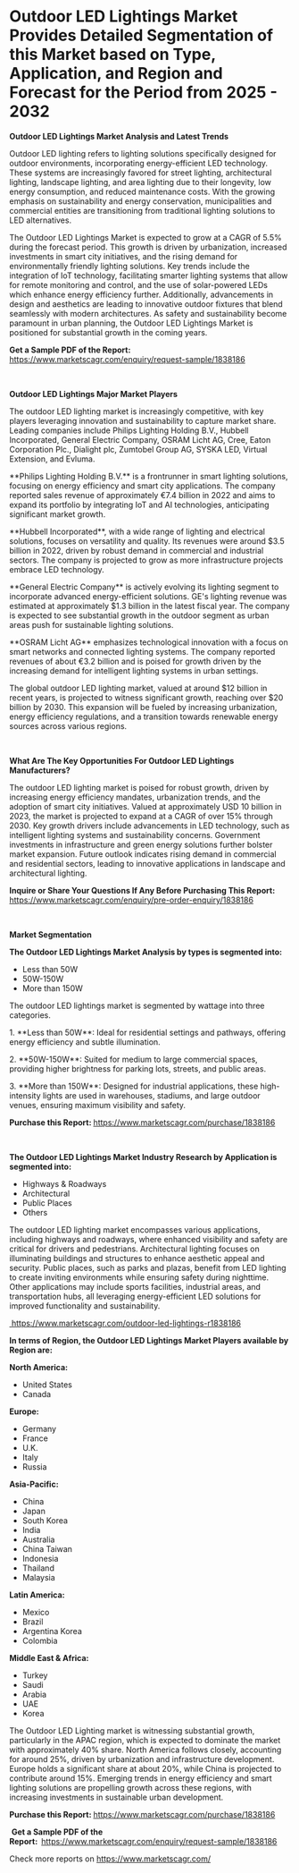 <p><h1>Outdoor LED Lightings Market Provides Detailed Segmentation of this Market based on Type, Application, and Region and Forecast for the Period from 2025 - 2032</h1></p><p><strong>Outdoor LED Lightings Market Analysis and Latest Trends</strong></p>
<p><p>Outdoor LED lighting refers to lighting solutions specifically designed for outdoor environments, incorporating energy-efficient LED technology. These systems are increasingly favored for street lighting, architectural lighting, landscape lighting, and area lighting due to their longevity, low energy consumption, and reduced maintenance costs. With the growing emphasis on sustainability and energy conservation, municipalities and commercial entities are transitioning from traditional lighting solutions to LED alternatives.</p><p>The Outdoor LED Lightings Market is expected to grow at a CAGR of 5.5% during the forecast period. This growth is driven by urbanization, increased investments in smart city initiatives, and the rising demand for environmentally friendly lighting solutions. Key trends include the integration of IoT technology, facilitating smarter lighting systems that allow for remote monitoring and control, and the use of solar-powered LEDs which enhance energy efficiency further. Additionally, advancements in design and aesthetics are leading to innovative outdoor fixtures that blend seamlessly with modern architectures. As safety and sustainability become paramount in urban planning, the Outdoor LED Lightings Market is positioned for substantial growth in the coming years.</p></p>
<p><strong>Get a Sample PDF of the Report:&nbsp;</strong> <a href="https://www.marketscagr.com/enquiry/request-sample/1838186?utm_campaign=1909&utm_medium=2&utm_source=Github&utm_content=ia&utm_term=10022025&utm_id=outdoor-led-lightings">https://www.marketscagr.com/enquiry/request-sample/1838186</a></p>
<p>&nbsp;</p>
<p><strong>Outdoor LED Lightings Major Market Players</strong></p>
<p><p>The outdoor LED lighting market is increasingly competitive, with key players leveraging innovation and sustainability to capture market share. Leading companies include Philips Lighting Holding B.V., Hubbell Incorporated, General Electric Company, OSRAM Licht AG, Cree, Eaton Corporation Plc., Dialight plc, Zumtobel Group AG, SYSKA LED, Virtual Extension, and Evluma.</p><p>**Philips Lighting Holding B.V.** is a frontrunner in smart lighting solutions, focusing on energy efficiency and smart city applications. The company reported sales revenue of approximately €7.4 billion in 2022 and aims to expand its portfolio by integrating IoT and AI technologies, anticipating significant market growth.</p><p>**Hubbell Incorporated**, with a wide range of lighting and electrical solutions, focuses on versatility and quality. Its revenues were around $3.5 billion in 2022, driven by robust demand in commercial and industrial sectors. The company is projected to grow as more infrastructure projects embrace LED technology.</p><p>**General Electric Company** is actively evolving its lighting segment to incorporate advanced energy-efficient solutions. GE's lighting revenue was estimated at approximately $1.3 billion in the latest fiscal year. The company is expected to see substantial growth in the outdoor segment as urban areas push for sustainable lighting solutions.</p><p>**OSRAM Licht AG** emphasizes technological innovation with a focus on smart networks and connected lighting systems. The company reported revenues of about €3.2 billion and is poised for growth driven by the increasing demand for intelligent lighting systems in urban settings.</p><p>The global outdoor LED lighting market, valued at around $12 billion in recent years, is projected to witness significant growth, reaching over $20 billion by 2030. This expansion will be fueled by increasing urbanization, energy efficiency regulations, and a transition towards renewable energy sources across various regions.</p></p>
<p>&nbsp;</p>
<p><strong>What Are The Key Opportunities For Outdoor LED Lightings Manufacturers?</strong></p>
<p><p>The outdoor LED lighting market is poised for robust growth, driven by increasing energy efficiency mandates, urbanization trends, and the adoption of smart city initiatives. Valued at approximately USD 10 billion in 2023, the market is projected to expand at a CAGR of over 15% through 2030. Key growth drivers include advancements in LED technology, such as intelligent lighting systems and sustainability concerns. Government investments in infrastructure and green energy solutions further bolster market expansion. Future outlook indicates rising demand in commercial and residential sectors, leading to innovative applications in landscape and architectural lighting.</p></p>
<p><strong>Inquire or Share Your Questions If Any Before Purchasing This Report:</strong> <a href="https://www.marketscagr.com/enquiry/pre-order-enquiry/1838186?utm_campaign=1909&utm_medium=2&utm_source=Github&utm_content=ia&utm_term=10022025&utm_id=outdoor-led-lightings">https://www.marketscagr.com/enquiry/pre-order-enquiry/1838186</a></p>
<p>&nbsp;</p>
<p><strong>Market Segmentation</strong></p>
<p><strong>The Outdoor LED Lightings Market Analysis by types is segmented into:</strong></p>
<p><ul><li>Less than 50W</li><li>50W-150W</li><li>More than 150W</li></ul></p>
<p><p>The outdoor LED lightings market is segmented by wattage into three categories. </p><p>1. **Less than 50W**: Ideal for residential settings and pathways, offering energy efficiency and subtle illumination.</p><p>   </p><p>2. **50W-150W**: Suited for medium to large commercial spaces, providing higher brightness for parking lots, streets, and public areas.</p><p>3. **More than 150W**: Designed for industrial applications, these high-intensity lights are used in warehouses, stadiums, and large outdoor venues, ensuring maximum visibility and safety.</p></p>
<p><strong>Purchase this Report:&nbsp;</strong><a href="https://www.marketscagr.com/purchase/1838186?utm_campaign=1909&utm_medium=2&utm_source=Github&utm_content=ia&utm_term=10022025&utm_id=outdoor-led-lightings">https://www.marketscagr.com/purchase/1838186</a></p>
<p>&nbsp;</p>
<p><strong>The Outdoor LED Lightings Market Industry Research by Application is segmented into:</strong></p>
<p><ul><li>Highways & Roadways</li><li>Architectural</li><li>Public Places</li><li>Others</li></ul></p>
<p><p>The outdoor LED lighting market encompasses various applications, including highways and roadways, where enhanced visibility and safety are critical for drivers and pedestrians. Architectural lighting focuses on illuminating buildings and structures to enhance aesthetic appeal and security. Public places, such as parks and plazas, benefit from LED lighting to create inviting environments while ensuring safety during nighttime. Other applications may include sports facilities, industrial areas, and transportation hubs, all leveraging energy-efficient LED solutions for improved functionality and sustainability.</p></p>
<p><a href="https://www.marketscagr.com/outdoor-led-lightings-r1838186?utm_campaign=1909&utm_medium=2&utm_source=Github&utm_content=ia&utm_term=10022025&utm_id=outdoor-led-lightings">&nbsp;https://www.marketscagr.com/outdoor-led-lightings-r1838186</a></p>
<p><strong>In terms of Region, the Outdoor LED Lightings Market Players available by Region are:</strong></p>
<p>
    <p> <strong> North America: </strong>
        <ul>
            <li>United States</li>
            <li>Canada</li>
        </ul>
        </p> 
    <p> <strong> Europe: </strong>
        <ul>
            <li>Germany</li>
            <li>France</li>
            <li>U.K.</li>
            <li>Italy</li>
            <li>Russia</li>
        </ul>
        </p> 
    <p> <strong> Asia-Pacific: </strong>
        <ul>
            <li>China</li>
            <li>Japan</li>
            <li>South Korea</li>
            <li>India</li>
            <li>Australia</li>
            <li>China Taiwan</li>
            <li>Indonesia</li>
            <li>Thailand</li>
            <li>Malaysia</li>
        </ul>
        </p> 
    <p> <strong> Latin America: </strong>
        <ul>
            <li>Mexico</li>
            <li>Brazil</li>
            <li>Argentina Korea</li>
            <li>Colombia</li>
        </ul>
        </p> 
    <p> <strong> Middle East & Africa: </strong>
        <ul>
            <li>Turkey</li>
            <li>Saudi</li>
            <li>Arabia</li>
            <li>UAE</li>
            <li>Korea</li>
        </ul>
    </p>
    </p>
<p><p>The Outdoor LED Lighting market is witnessing substantial growth, particularly in the APAC region, which is expected to dominate the market with approximately 40% share. North America follows closely, accounting for around 25%, driven by urbanization and infrastructure development. Europe holds a significant share at about 20%, while China is projected to contribute around 15%. Emerging trends in energy efficiency and smart lighting solutions are propelling growth across these regions, with increasing investments in sustainable urban development.</p></p>
<p><strong>Purchase this Report: </strong><a href="https://www.marketscagr.com/purchase/1838186?utm_campaign=1909&utm_medium=2&utm_source=Github&utm_content=ia&utm_term=10022025&utm_id=outdoor-led-lightings">https://www.marketscagr.com/purchase/1838186</a></p>
<p>&nbsp;<strong>Get a Sample PDF of the Report:&nbsp;&nbsp;</strong><a href="https://www.marketscagr.com/enquiry/request-sample/1838186?utm_campaign=1909&utm_medium=2&utm_source=Github&utm_content=ia&utm_term=10022025&utm_id=outdoor-led-lightings">https://www.marketscagr.com/enquiry/request-sample/1838186</a></p>
<p><strong></strong></p>
<p>Check more reports on <a href="https://www.marketscagr.com/?utm_campaign=1909&utm_medium=2&utm_source=Github&utm_content=ia&utm_term=10022025&utm_id=outdoor-led-lightings">https://www.marketscagr.com/</a></p>
